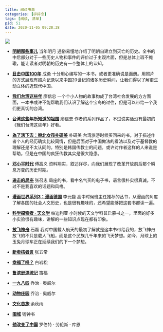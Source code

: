 ```yaml
---
title: 阅读书单
categories: [碎碎念]
tags: [阅读, 清单]
pid: 51
date: 2020-11-05 09:20:38
---
```


![](https://website-1256060851.cos.ap-hongkong.myqcloud.com/posts/51/booklist.png!600x)

- [**明朝那些事儿**](https://book.douban.com/subject/7163250/) 当年明月
通俗易懂地介绍了明朝自建立到灭亡的历史。全书的中后部分对于一些历史人物和事件的评价过于主观片面，但是总体上瑕不掩瑜，能让读者对明朝的历史有一个整体上的认知。

- [**目击中国100年**](https://book.douban.com/subject/2004652/) 成勇
十分用心编写的一本书，或者更准确说是画册。用照片的方式展现有照片记录以来中国20世纪的诸多历史瞬间，让我们得以了解更生动立体的近现代中国。

- [**我们台湾这些年**](https://book.douban.com/subject/4113090/) 廖信忠
一个个小人物的故事构成了台湾社会发展的方方面面，一本书或许不能帮助我们认识了解这个宝岛的过往，但是可以带给一个我们更真切的台湾。
<!-- more -->

- [**台湾这些年所知道的祖国**](https://book.douban.com/subject/25864000/) 廖信忠
作者的系列作品了，不过说实话没有最初的《我们台湾这些年》好看。

- [**為了活下去：脫北女孩朴研美**](https://book.douban.com/subject/26847432/) 朴研美
台湾旅游时候买回来的书，对于描述作者个人的经历确实比较同情，但是后面对于中国做法的看法以及对于基督教的理解还是不太认同的。特别是韩国传教士的问题，或许对作者这样的人来说是帮助，但是在中国的疯狂传教其实是很大隐患。

- [**邓小平时代**](https://book.douban.com/subject/20424526/) 傅高义
资料翔实，叙述详尽，向我们展现了改革开放前后那个瞬息万变的历史时期。

- [**进击的局座**](https://book.douban.com/subject/26899255/) 张召忠
局座的书，看中名气买的电子书，语言很朴实很真诚，不过不是我喜欢的话题和风格。

- [**漫画世界系列3：漫画德国**](https://book.douban.com/subject/26285840/) 李元馥
高中时候班主任推荐的丛书，从漫画的角度了解各国的社会人文历史，也是很有趣味的，还希望能够把这套书都读一遍。

- [**科学探索者 · 天文学**](https://book.douban.com/subject/1526244/) 帕迪利亚
小时候的天文学科普启蒙书之一，里面的好多小实验很有趣味，讲解的一些知识点现在都有印象。

- [**放飞神舟**](https://book.douban.com/subject/1137118/) 石磊
我对中国载人航天的最初了解就是这本书带给我的，放飞神舟放飞的不只是载人飞船，而是这个民族几千年来的飞天梦想。如今，月球上的玉兔月球车正在延续我们的下一个梦想。

- [**新卖桔者言**](https://book.douban.com/subject/4238941/) 张五常
- [**幸福了吗？**](https://book.douban.com/subject/5252677/) 白岩松
- [**鲁滨逊漂流记**](https://book.douban.com/subject/1016003/) 笛福
- [**一九八四**](https://book.douban.com/subject/3815131/) 乔治 · 奥威尔
- [**动物庄园**](https://book.douban.com/subject/26371139/) 乔治 · 奥威尔
- [**文化苦旅**](https://book.douban.com/subject/1050339/) 余秋雨
- [**围城**](https://book.douban.com/subject/1008145/) 钱钟书
- [**他改变了中国**](https://book.douban.com/subject/1258378/) 罗伯特 · 劳伦斯 · 库恩